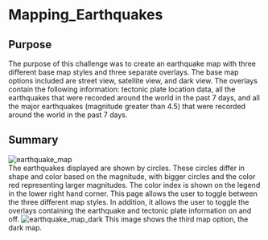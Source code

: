 # Mapping_Earthquakes
## Purpose
The purpose of this challenge was to create an earthquake map with three different base map styles and three separate overlays.
The base map options included are street view, satellite view, and dark view.
The overlays contain the following information: tectonic plate location data,
all the earthquakes that were recorded around the world in the past 7 days,
and all the major earthquakes (magnitude greater than 4.5) that were recorded around the world in the past 7 days.
## Summary
![earthquake_map](https://user-images.githubusercontent.com/87148177/140551880-07c2a380-2dd0-4366-838d-4889fa6b4163.png)\
The earthquakes displayed are shown by circles. These circles differ in shape and color based on the magnitude, 
with bigger circles and the color red representing larger magnitudes. The color index is shown on the legend in the lower right hand corner.
This page allows the user to toggle between the three different map styles. 
In addition, it allows the user to toggle the overlays containing the earthquake and tectonic plate information on and off. 
![earthquake_map_dark](https://user-images.githubusercontent.com/87148177/140551890-ae7f0c59-fcab-468b-9173-97dd5bfd93c7.png)
This image shows the third map option, the dark map.
